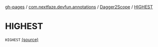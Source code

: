 [gh-pages](../../index.md) / [com.nextfaze.devfun.annotations](../index.md) / [Dagger2Scope](index.md) / [HIGHEST](./-h-i-g-h-e-s-t.md)

# HIGHEST

`HIGHEST` [(source)](https://github.com/NextFaze/dev-fun/tree/master/devfun-annotations/src/main/java/com/nextfaze/devfun/annotations/Dagger2.kt#L24)